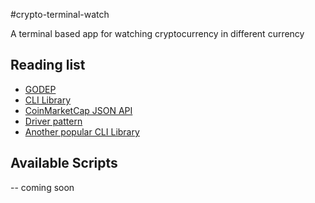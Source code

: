 #crypto-terminal-watch

A terminal based app for watching cryptocurrency in different currency

## Reading list

- [GODEP](https://github.com/tools/godep)
- [CLI Library](https://github.com/urfave/cli)
- [CoinMarketCap JSON API](https://coinmarketcap.com/api/)
- [Driver pattern](https://blog.systemdump.org/go/pattern/2017/08/27/driver-pattern.html)
- [Another popular CLI Library](https://github.com/spf13/cobra)

## Available Scripts

-- coming soon
